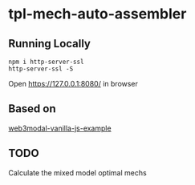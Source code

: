 # tpl-mech-auto-assembler

## Running Locally

```
npm i http-server-ssl
http-server-ssl -S
```

Open https://127.0.0.1:8080/ in browser

## Based on

[web3modal-vanilla-js-example](https://github.com/WalletConnect/web3modal-vanilla-js-example)

## TODO

Calculate the mixed model optimal mechs

